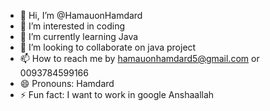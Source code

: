 - 👋 Hi, I’m @HamauonHamdard
- 👀 I’m interested in coding
- 🌱 I’m currently learning Java
- 💞️ I’m looking to collaborate on java project
- 📫 How to reach me by hamauonhamdard5@gmail.com or 0093784599166
- 😄 Pronouns: Hamdard
- ⚡ Fun fact: I want to work in google Anshaallah

<!---
HamauonHamdard/HamauonHamdard is a ✨ special ✨ repository because its `README.md` (this file) appears on your GitHub profile.
You can click the Preview link to take a look at your changes.
--->
